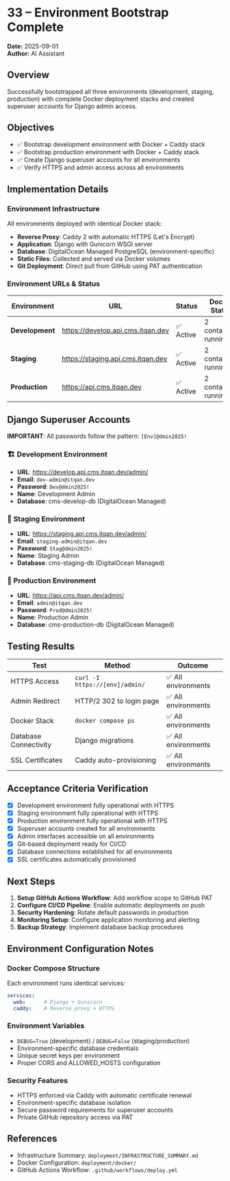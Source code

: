 # 33 – Environment Bootstrap Complete

**Date:** 2025-09-01  
**Author:** AI Assistant  

## Overview
Successfully bootstrapped all three environments (development, staging, production) with complete Docker deployment stacks and created superuser accounts for Django admin access.

## Objectives
- ✅ Bootstrap development environment with Docker + Caddy stack
- ✅ Bootstrap production environment with Docker + Caddy stack  
- ✅ Create Django superuser accounts for all environments
- ✅ Verify HTTPS and admin access across all environments

## Implementation Details

### Environment Infrastructure
All environments deployed with identical Docker stack:
- **Reverse Proxy**: Caddy 2 with automatic HTTPS (Let's Encrypt)
- **Application**: Django with Gunicorn WSGI server
- **Database**: DigitalOcean Managed PostgreSQL (environment-specific)
- **Static Files**: Collected and served via Docker volumes
- **Git Deployment**: Direct pull from GitHub using PAT authentication

### Environment URLs & Status
| Environment | URL | Status | Docker Status |
|-------------|-----|--------|---------------|
| **Development** | https://develop.api.cms.itqan.dev | ✅ Active | 2 containers running |
| **Staging** | https://staging.api.cms.itqan.dev | ✅ Active | 2 containers running |
| **Production** | https://api.cms.itqan.dev | ✅ Active | 2 containers running |

## Django Superuser Accounts

**IMPORTANT**: All passwords follow the pattern: `[Env]@dmin2025!`

### 🏗️ Development Environment
- **URL**: https://develop.api.cms.itqan.dev/admin/
- **Email**: `dev-admin@itqan.dev`
- **Password**: `Dev@dmin2025!`
- **Name**: Development Admin
- **Database**: cms-develop-db (DigitalOcean Managed)

### 🚀 Staging Environment  
- **URL**: https://staging.api.cms.itqan.dev/admin/
- **Email**: `staging-admin@itqan.dev`
- **Password**: `Stag@dmin2025!`
- **Name**: Staging Admin
- **Database**: cms-staging-db (DigitalOcean Managed)

### 🌟 Production Environment
- **URL**: https://api.cms.itqan.dev/admin/
- **Email**: `admin@itqan.dev`
- **Password**: `Prod@dmin2025!`
- **Name**: Production Admin
- **Database**: cms-production-db (DigitalOcean Managed)

## Testing Results
| Test | Method | Outcome |
|------|--------|---------|
| HTTPS Access | `curl -I https://[env]/admin/` | ✅ All environments |
| Admin Redirect | HTTP/2 302 to login page | ✅ All environments |
| Docker Stack | `docker compose ps` | ✅ All environments |
| Database Connectivity | Django migrations | ✅ All environments |
| SSL Certificates | Caddy auto-provisioning | ✅ All environments |

## Acceptance Criteria Verification
- [x] Development environment fully operational with HTTPS
- [x] Staging environment fully operational with HTTPS  
- [x] Production environment fully operational with HTTPS
- [x] Superuser accounts created for all environments
- [x] Admin interfaces accessible on all environments
- [x] Git-based deployment ready for CI/CD
- [x] Database connections established for all environments
- [x] SSL certificates automatically provisioned

## Next Steps
1. **Setup GitHub Actions Workflow**: Add workflow scope to GitHub PAT
2. **Configure CI/CD Pipeline**: Enable automatic deployments on push
3. **Security Hardening**: Rotate default passwords in production
4. **Monitoring Setup**: Configure application monitoring and alerting
5. **Backup Strategy**: Implement database backup procedures

## Environment Configuration Notes

### Docker Compose Structure
Each environment runs identical services:
```yaml
services:
  web:      # Django + Gunicorn
  caddy:    # Reverse proxy + HTTPS
```

### Environment Variables
- `DEBUG=True` (development) / `DEBUG=False` (staging/production)
- Environment-specific database credentials
- Unique secret keys per environment
- Proper CORS and ALLOWED_HOSTS configuration

### Security Features
- HTTPS enforced via Caddy with automatic certificate renewal
- Environment-specific database isolation
- Secure password requirements for superuser accounts
- Private GitHub repository access via PAT

## References
- Infrastructure Summary: `deployment/INFRASTRUCTURE_SUMMARY.md`
- Docker Configuration: `deployment/docker/`
- GitHub Actions Workflow: `.github/workflows/deploy.yml`
